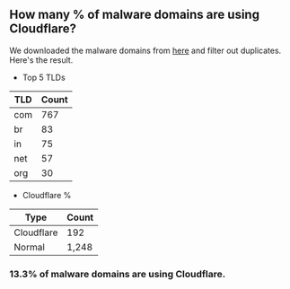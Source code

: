 ## How many % of malware domains are using Cloudflare?


We downloaded the malware domains from [here](https://urlhaus.abuse.ch) and filter out duplicates.
Here's the result.


[//]: # (start replacement)


- Top 5 TLDs

| TLD | Count |
| --- | --- |
| com | 767 |
| br | 83 |
| in | 75 |
| net | 57 |
| org | 30 |


- Cloudflare %

| Type | Count |
| --- | --- |
| Cloudflare | 192 |
| Normal | 1,248 |


### 13.3% of malware domains are using Cloudflare.